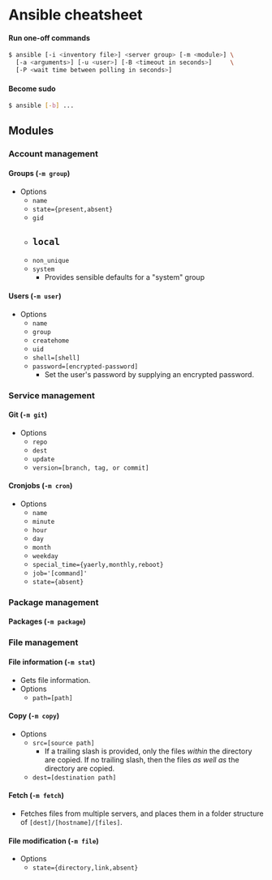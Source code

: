 # Ansible cheatsheet

#### Run one-off commands

```sh
$ ansible [-i <inventory file>] <server group> [-m <module>] \
  [-a <arguments>] [-u <user>] [-B <timeout in seconds>]     \
  [-P <wait time between polling in seconds>]
```


#### Become sudo

```sh
$ ansible [-b] ...
```


## Modules

### Account management

#### Groups (`-m group`)

- Options
  - `name`
  - `state={present,absent}`
  - `gid`
  - `local`
    - 
  - `non_unique`
  - `system`
    - Provides sensible defaults for a "system" group

#### Users (`-m user`)

- Options
  - `name`
  - `group`
  - `createhome`
  - `uid`
  - `shell=[shell]`
  - `password=[encrypted-password]`
    - Set the user's password by supplying an encrypted password.

### Service management

#### Git (`-m git`)

- Options
  - `repo`
  - `dest`
  - `update`
  - `version=[branch, tag, or commit]`

#### Cronjobs (`-m cron`)

- Options
  - `name`
  - `minute`
  - `hour`
  - `day`
  - `month`
  - `weekday`
  - `special_time={yaerly,monthly,reboot}`
  - `job='[command]'`
  - `state={absent}`

### Package management

#### Packages (`-m package`)

### File management

#### File information (`-m stat`)

- Gets file information.
- Options
  - `path=[path]`

#### Copy (`-m copy`)

- Options
  - `src=[source path]`
    - If a trailing slash is provided, only the files _within_ the directory
      are copied. If no trailing slash, then the files _as well as_ the
      directory are copied.
  - `dest=[destination path]`

#### Fetch (`-m fetch`)

- Fetches files from multiple servers, and places them in a folder structure of
  `[dest]/[hostname]/[files]`.

#### File modification (`-m file`)

- Options
  - `state={directory,link,absent}`



